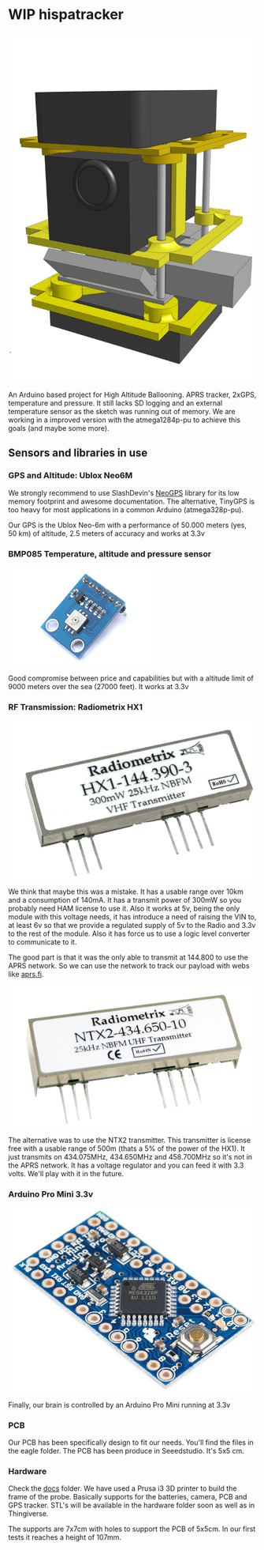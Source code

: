 # WIP hispatracker

<img src="docs/Hispatracker_Probe_assembled_v1.jpg" alt="Hispatracker" width=500px>

An Arduino based project for High Altitude Ballooning. APRS tracker, 2xGPS, temperature and pressure. It still lacks SD logging and an external temperature sensor as the sketch was running out of memory. We are working in a improved version with the atmega1284p-pu to achieve this goals (and maybe some more).

## Sensors and libraries in use

### GPS and Altitude: Ublox Neo6M
We strongly recommend to use SlashDevin's [NeoGPS](https://github.com/SlashDevin/NeoGPS) library for its low memory footprint and awesome documentation. The alternative, TinyGPS is too heavy for most applications in a common Arduino (atmega328p-pu).

Our GPS is the Ublox Neo-6m with a performance of 50.000 meters (yes, 50 km) of altitude, 2.5 meters of accuracy and works at 3.3v

### BMP085 Temperature, altitude and pressure sensor

![BMP085](docs/bmp085.jpg)

Good compromise between price and capabilities but with a altitude limit of 9000 meters over the sea (27000 feet). It works at 3.3v

### RF Transmission: Radiometrix HX1

![HX1](docs/HX1.jpg)

We think that maybe this was a mistake. It has a usable range over 10km and a consumption of 140mA. It has a transmit power of 300mW so you probably need HAM license to use it. Also it works at 5v, being the only module with this voltage needs, it has introduce a need of raising the VIN to, at least 6v so that we provide a regulated supply of 5v to the Radio and 3.3v to the rest of the module. Also it has force us to use a logic level converter to communicate to it. 

The good part is that it was the only able to transmit at 144.800 to use the APRS network. So we can use the network to track our payload with webs like [aprs.fi](http://aprs.fi).

![NTX2.jpg](docs/NTX2.jpg)

The alternative was to use the NTX2 transmitter. This transmitter is license free with a usable range of 500m (thats a 5% of the power of the HX1). It just transmits on 434.075MHz, 434.650MHz and 458.700MHz so it's not in the APRS network. It has a voltage regulator and you can feed it with 3.3 volts. We'll play with it in the future.

### Arduino Pro Mini 3.3v

![Arduino Pro Mini](docs/arduino.png)

Finally, our brain is controlled by an Arduino Pro Mini running at 3.3v

### PCB
Our PCB has been specifically design to fit our needs. You'll find the files in the eagle folder. The PCB has been produce in Seeedstudio. It's 5x5 cm.

### Hardware

Check the [docs](docs) folder. We have used a Prusa i3 3D printer to build the frame of the probe. Basically supports for the batteries, camera, PCB and GPS tracker. STL's will be available in the hardware folder soon as well as in Thingiverse.

The supports are 7x7cm with holes to support the PCB of 5x5cm. In our first tests it reaches a height of 107mm.